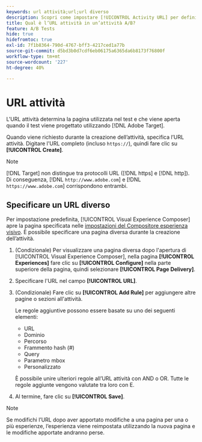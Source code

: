 ```yaml
---
keywords: url attività;url;url diverso
description: Scopri come impostare [!UICONTROL Activity URL] per definire le pagine di test e garantire una progettazione accurata.
title: Qual è l’URL attività in un’attività A/B?
feature: A/B Tests
hide: true
hidefromtoc: true
exl-id: 7f1b8364-790d-4767-bff3-4217ced1a77b
source-git-commit: d5bd3b0d7cdf6eb06175a6365da6b8173f76800f
workflow-type: tm+mt
source-wordcount: '227'
ht-degree: 40%

---
```


# URL attività

L&#39;URL attività determina la pagina utilizzata nel test e che viene aperta quando il test viene progettato utilizzando [!DNL Adobe Target].

Quando viene richiesto durante la creazione dell’attività, specifica l’URL attività. Digitare l&#39;URL completo (incluso `https://`), quindi fare clic su **[!UICONTROL Create]**.

>[!NOTE]
>
>[!DNL Target] non distingue tra protocolli URL ([!DNL https] e [!DNL http]). Di conseguenza, [!DNL `http://www.adobe.com`] e [!DNL `https://www.adobe.com`] corrispondono entrambi.

## Specificare un URL diverso

Per impostazione predefinita, [!UICONTROL Visual Experience Composer] apre la pagina specificata nelle [impostazioni del Compositore esperienza visivo](/help/main/administrating-target/visual-experience-composer-set-up.md). È possibile specificare una pagina diversa durante la creazione dell’attività.

1. (Condizionale) Per visualizzare una pagina diversa dopo l&#39;apertura di [!UICONTROL Visual Experience Composer], nella pagina **[!UICONTROL Experiences]** fare clic su **[!UICONTROL Configure]** nella parte superiore della pagina, quindi selezionare **[!UICONTROL Page Delivery]**.

1. Specificare l&#39;URL nel campo **[!UICONTROL URL]**.

1. (Condizionale) Fare clic su **[!UICONTROL Add Rule]** per aggiungere altre pagine o sezioni all&#39;attività.

   Le regole aggiuntive possono essere basate su uno dei seguenti elementi:

   * URL
   * Dominio
   * Percorso
   * Frammento hash (#)
   * Query
   * Parametro mbox
   * Personalizzato

   È possibile unire ulteriori regole all’URL attività con AND o OR. Tutte le regole aggiunte vengono valutate tra loro con E.

1. Al termine, fare clic su **[!UICONTROL Save]**.

<!-- If you entered a URL for a site that does not include the [!DNL Target]s JavaScript code, you cannot select page elements.

By default, the [!UICONTROL Visual Experience Composer] does not allow changes to elements containing JavaScript, such as rotating banners. You can toggle off **[!UICONTROL Render using JavaScript]** if you want to be able to alter those elements using the [!UICONTROL Visual Experience Composer].-->

>[!NOTE]
>
>Se modifichi l’URL dopo aver apportato modifiche a una pagina per una o più esperienze, l’esperienza viene reimpostata utilizzando la nuova pagina e le modifiche apportate andranno perse.
